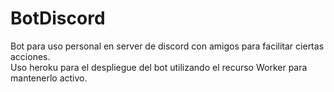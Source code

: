 <h1 aling='center'>BotDiscord</h1>

Bot para uso personal en server de discord con amigos para facilitar ciertas  acciones.</br>
Uso heroku para el despliegue del bot utilizando el recurso Worker para mantenerlo activo.

